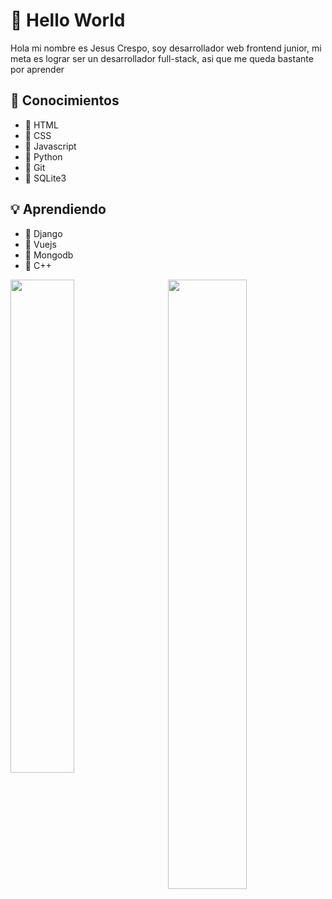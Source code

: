 # 🌠 Hello World
Hola mi nombre es Jesus Crespo, soy desarrollador web frontend junior, mi meta es lograr ser un desarrollador full-stack, asi que me queda bastante por aprender

## 🔖 Conocimientos
- 🚩 HTML
- 🚩 CSS
- 🚩 Javascript
- 🚩 Python
- 🚩 Git
- 🚩 SQLite3

## 💡 Aprendiendo
- 🔧 Django
- 🔧 Vuejs
- 🔧 Mongodb
- 🔧 C++

<a href="https://github.com/JesusCrespo2823">
  <img align="left" src="https://github-readme-stats.vercel.app/api?username=JesusCrespo2823&show_icons=true&theme=radical" width="45%"/>
</a>

<a href="https://github.com/JesusCrespo2823">
  <img align="right" src="https://github-readme-stats.vercel.app/api/top-langs/?username=JesusCrespo2823&layout=compact&theme=radical" width="50%" />
</a>
